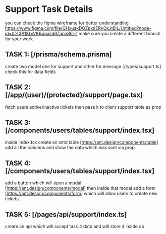 # Support Task Details

you can check the figma wireframe for better understanding
https://www.figma.com/file/QHxuakDGZpxdERyQkJtBlL/Untitled?node-id=0%3A1&t=VKBuqazd9Zapn86i-1
make sure you create a different branch for your work

## TASK 1: [/prisma/schema.prisma]

create two model one for support and other for message [/types/support.ts] check this for data fields

## TASK 2: [/app/(user)/(protected)/support/page.tsx]

fetch users active/inactive tickets then pass it to client support table as prop

## TASK 3: [/components/users/tables/support/index.tsx]

inside index.tsx create an antd table [https://ant.design/components/table] add all the columns and show the data which was sent via prop

## TASK 4: [/components/users/tables/support/index.tsx]

add a button which will open a modal [https://ant.design/components/modal] then inside that modal add a form [https://ant.design/components/form] which will allow users to create new tickets,

## TASK 5: [/pages/api/support/index.ts]

create an api which will accept task 4 data and will store it inside db
